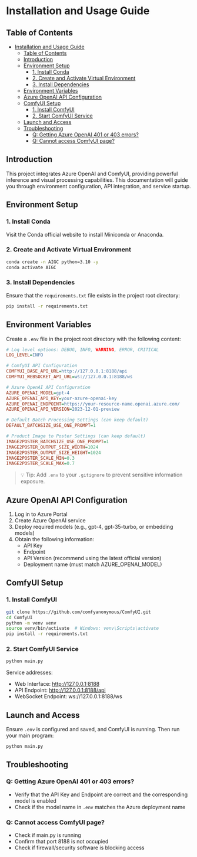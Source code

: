 # Installation and Usage Guide

## Table of Contents

- [Installation and Usage Guide](#installation-and-usage-guide)
  - [Table of Contents](#table-of-contents)
  - [Introduction](#introduction)
  - [Environment Setup](#environment-setup)
    - [1. Install Conda](#1-install-conda)
    - [2. Create and Activate Virtual Environment](#2-create-and-activate-virtual-environment)
    - [3. Install Dependencies](#3-install-dependencies)
  - [Environment Variables](#environment-variables)
  - [Azure OpenAI API Configuration](#azure-openai-api-configuration)
  - [ComfyUI Setup](#comfyui-setup)
    - [1. Install ComfyUI](#1-install-comfyui)
    - [2. Start ComfyUI Service](#2-start-comfyui-service)
  - [Launch and Access](#launch-and-access)
  - [Troubleshooting](#troubleshooting)
    - [Q: Getting Azure OpenAI 401 or 403 errors?](#q-getting-azure-openai-401-or-403-errors)
    - [Q: Cannot access ComfyUI page?](#q-cannot-access-comfyui-page)

## Introduction

This project integrates Azure OpenAI and ComfyUI, providing powerful inference and visual processing capabilities. This documentation will guide you through environment configuration, API integration, and service startup.

## Environment Setup

### 1. Install Conda

Visit the Conda official website to install Miniconda or Anaconda.

### 2. Create and Activate Virtual Environment

```bash
conda create -n AIGC python=3.10 -y
conda activate AIGC
```

### 3. Install Dependencies

Ensure that the `requirements.txt` file exists in the project root directory:

```bash
pip install -r requirements.txt
```

## Environment Variables

Create a `.env` file in the project root directory with the following content:

```ini
# Log level options: DEBUG, INFO, WARNING, ERROR, CRITICAL
LOG_LEVEL=INFO

# ComfyUI API Configuration
COMFYUI_BASE_API_URL=http://127.0.0.1:8188/api
COMFYUI_WEBSOCKET_API_URL=ws://127.0.0.1:8188/ws

# Azure OpenAI API Configuration
AZURE_OPENAI_MODEL=gpt-4
AZURE_OPENAI_API_KEY=your-azure-openai-key
AZURE_OPENAI_ENDPOINT=https://your-resource-name.openai.azure.com/
AZURE_OPENAI_API_VERSION=2023-12-01-preview

# Default Batch Processing Settings (can keep default)
DEFAULT_BATCHSIZE_USE_ONE_PROMPT=1

# Product Image to Poster Settings (can keep default)
IMAGE2POSTER_BATCHSIZE_USE_ONE_PROMPT=1
IMAGE2POSTER_OUTPUT_SIZE_WIDTH=1024
IMAGE2POSTER_OUTPUT_SIZE_HEIGHT=1024
IMAGE2POSTER_SCALE_MIN=0.3
IMAGE2POSTER_SCALE_MAX=0.7
```

> 💡 Tip: Add `.env` to your `.gitignore` to prevent sensitive information exposure.

## Azure OpenAI API Configuration

1. Log in to Azure Portal
2. Create Azure OpenAI service
3. Deploy required models (e.g., gpt-4, gpt-35-turbo, or embedding models)
4. Obtain the following information:
   - API Key
   - Endpoint
   - API Version (recommend using the latest official version)
   - Deployment name (must match AZURE_OPENAI_MODEL)

## ComfyUI Setup

### 1. Install ComfyUI

```bash
git clone https://github.com/comfyanonymous/ComfyUI.git
cd ComfyUI
python -m venv venv
source venv/bin/activate  # Windows: venv\Scripts\activate
pip install -r requirements.txt
```

### 2. Start ComfyUI Service

```bash
python main.py
```

Service addresses:
- Web Interface: http://127.0.0.1:8188
- API Endpoint: http://127.0.0.1:8188/api
- WebSocket Endpoint: ws://127.0.0.1:8188/ws

## Launch and Access

Ensure `.env` is configured and saved, and ComfyUI is running. Then run your main program:

```bash
python main.py
```

## Troubleshooting

### Q: Getting Azure OpenAI 401 or 403 errors?

- Verify that the API Key and Endpoint are correct and the corresponding model is enabled
- Check if the model name in `.env` matches the Azure deployment name

### Q: Cannot access ComfyUI page?

- Check if main.py is running
- Confirm that port 8188 is not occupied
- Check if firewall/security software is blocking access 